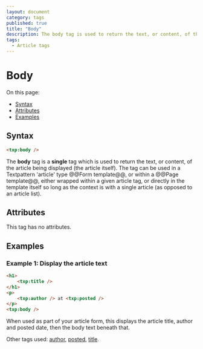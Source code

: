 ```yaml
---
layout: document
category: tags
published: true
title: "Body"
description: The body tag is used to return the text, or content, of the article being displayed (the article itself).
tags:
  - Article tags
---
```


# Body

On this page:

* [Syntax](#user-content-syntax)
* [Attributes](#user-content-attributes)
* [Examples](#user-content-examples)

## Syntax

```html
<txp:body />
```

The **body** tag is a __single__ tag which is used to return the text, or content, of the article being displayed (the article itself). The tag can be used in a Textpattern 'article' type @@Form template@@, or within a @@Page template@@, either wrapped within a given article tag, or directly in the template itself so long as the context is with a single article (as opposed to an article list).

## Attributes

This tag has no attributes.

## Examples

### Example 1: Display the article text

```html
<h1>
    <txp:title />
</h1>
<p>
    <txp:author /> at <txp:posted />
</p>
<txp:body />
```

When used as part of your article form, this displays the article title, author and posted date, then the body text beneath that.

Other tags used: [author](author), [posted](posted), [title](title).
